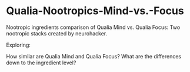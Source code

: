 # Qualia-Nootropics-Mind-vs.-Focus
Nootropic ingredients comparison of Qualia Mind vs. Qualia Focus: 
Two nootropic stacks created by neurohacker.

Exploring: 

How similar are Qualia Mind and Qualia Focus? 
What are the differences down to the ingredient level?


